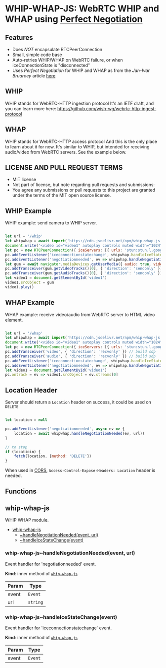 [1]: https://blog.mozilla.org/webrtc/perfect-negotiation-in-webrtc/

# WHIP-WHAP-JS: WebRTC WHIP and WHAP using [Perfect Negotiation][1]

## Features
- Does *NOT* encapsulate RTCPeerConnection
- Small, simple code base
- Auto-retries WHIP/WHAP on WebRTC failure, or when iceConnectionState is "disconnected"
- Uses *Perfect Negotiation* for WHIP and WHAP as from the _Jan-Ivar Bruaroey_ article [here][1]


## WHIP
WHIP stands for WebRTC-HTTP ingestion protocol
It's an IETF draft, and you can learn more here:
https://github.com/wish-wg/webrtc-http-ingest-protocol

## WHAP
WHIP stands for WebRTC-HTTP access protocol
And this is the only place to learn about it for now.
It's similar to WHIP, but intended for receiving audio/video from WebRTC servers.
See the example below.

## LICENSE AND PULL REQUEST TERMS
- MIT license
- Not part of license, but note regarding pull requests and submissions:
- You agree any submissions or pull requests to this project are granted under the terms of the MIT open source license.


## WHIP Example

WHIP example: send camera to WHIP server.
```js

let url = '/whip'
let whipwhap = await import('https://cdn.jsdelivr.net/npm/whip-whap-js')
document.write('<video id="video1" autoplay controls muted width="1024" allowfullscreen/>')
let pc = new RTCPeerConnection({ iceServers: [{ urls: 'stun:stun.l.google.com:19302' }] })
pc.addEventListener('iceconnectionstatechange', whipwhap.handleIceStateChange)
pc.addEventListener('negotiationneeded', ev => whipwhap.handleNegotiationNeeded(ev, url))
let gum = await navigator.mediaDevices.getUserMedia({ audio: true, video: true })
pc.addTransceiver(gum.getVideoTracks()[0], { 'direction': 'sendonly' })
pc.addTransceiver(gum.getAudioTracks()[0], { 'direction': 'sendonly' })
let video1 = document.getElementById('video1')
video1.srcObject = gum
video1.play()

```

## WHAP Example

WHAP example: receive video/audio from WebRTC server to HTML video element. 
```js

let url = '/whap'
let whipwhap = await import('https://cdn.jsdelivr.net/npm/whip-whap-js')
document.write('<video id="video1" autoplay controls muted width="1024" allowfullscreen/>')
let pc = new RTCPeerConnection({ iceServers: [{ urls: 'stun:stun.l.google.com:19302' }] })
pc.addTransceiver('video', { 'direction': 'recvonly' }) // build sdp
pc.addTransceiver('audio', { 'direction': 'recvonly' }) // build sdp
pc.addEventListener('iceconnectionstatechange', whipwhap.handleIceStateChange)
pc.addEventListener('negotiationneeded', ev => whipwhap.handleNegotiationNeeded(ev, url))
let video1 = document.getElementById('video1')
pc.ontrack = ev => video1.srcObject = ev.streams[0]

```

## Location Header

Server should return a `Location` header on success, it could be used on `DELETE`

```js

let location = null

pc.addEventListener('negotiationneeded', async ev => {
    location = await whipwhap.handleNegotiationNeeded(ev, url))
}

// to stop
if (locatioin) {
    fetch(location, {method: 'DELETE'})
}

```

When used in [CORS](https://developer.mozilla.org/en-US/docs/Web/HTTP/CORS), `Access-Control-Expose-Headers: Location` header is needed.

## Functions
<a name="module_whip-whap-js"></a>

## whip-whap-js
WHIP WHAP module.


* [whip-whap-js](#module_whip-whap-js)
    * [~handleNegotiationNeeded(event, url)](#module_whip-whap-js..handleNegotiationNeeded)
    * [~handleIceStateChange(event)](#module_whip-whap-js..handleIceStateChange)


<a name="module_whip-whap-js..handleNegotiationNeeded"></a>

### whip-whap-js~handleNegotiationNeeded(event, url)
Event handler for 'negotiationneeded' event.

**Kind**: inner method of [<code>whip-whap-js</code>](#module_whip-whap-js)  

| Param | Type |
| --- | --- |
| event | <code>Event</code> | 
| url | <code>string</code> | 


<a name="module_whip-whap-js..handleIceStateChange"></a>

### whip-whap-js~handleIceStateChange(event)
Event handler for 'iceconnectionstatechange' event.

**Kind**: inner method of [<code>whip-whap-js</code>](#module_whip-whap-js)  

| Param | Type |
| --- | --- |
| event | <code>Event</code> | 



